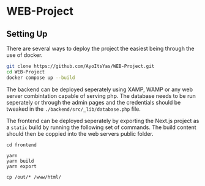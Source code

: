 # WEB-Project

## Setting Up

There are several ways to deploy the project the easiest being through the use of docker.

```sh
git clone https://github.com/AyoItsYas/WEB-Project.git
cd WEB-Project
docker compose up --build
```

The backend can be deployed seperately using XAMP, WAMP or any web server combintation capable of serving php. 
The database needs to be run seperately or through the admin pages and the credentials should be tweaked in the
`./backend/src/_lib/database.php` file.

The frontend can be deployed seperately by exporting the Next.js project as a `static` build by running the following 
set of commands. The build content should then be coppied into the web servers public folder. 

```
cd frontend

yarn
yarn build
yarn export

cp /out/* /www/html/
```
